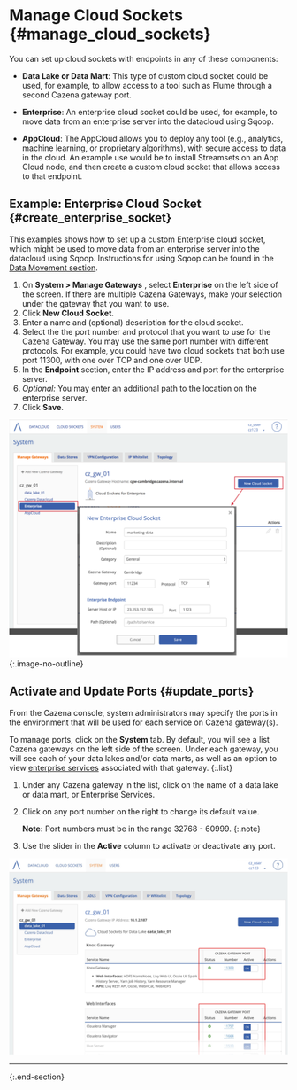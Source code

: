 # Manage Cloud Sockets {#manage_cloud_sockets}


You can set up cloud sockets with endpoints in any of these components:

* __Data Lake or Data Mart__: This type of custom cloud socket could be used, for example, to allow access to a tool such as Flume through a second Cazena gateway port.

* __Enterprise__: An enterprise cloud socket could be used, for example, to move data from an enterprise server into the datacloud using Sqoop.

* __AppCloud__:  The AppCloud allows you to deploy any tool (e.g., analytics, machine learning, or proprietary algorithms), with secure access to data in the cloud. An example use would be to install Streamsets on an App Cloud node, and then create a custom cloud socket that allows access to that endpoint. 

## Example: Enterprise Cloud Socket {#create_enterprise_socket}

This examples shows how to set up a custom Enterprise cloud socket, which might be used to move data from an enterprise server into the datacloud using Sqoop. Instructions for using Sqoop can be found in the [Data Movement section](#sqoop).

1. On __System > Manage Gateways__ , select __Enterprise__ on the left side of the screen. If there are multiple Cazena Gateways, make your selection under the gateway that you want to use.
1. Click __New Cloud Socket__.
1. Enter a name and (optional) description for the cloud socket.
1. Select the the port number and protocol that you want to use for the Cazena Gateway. You may use the same port number with different protocols. For example, you could have two cloud sockets that both use port 11300, with one over TCP and one over UDP.
1. In the __Endpoint__ section, enter the IP address and port for the enterprise server.
1. <em>Optional:</em> You may enter an additional path to the location on the enterprise server.
1. Click __Save__.

  ![ Enterprise Cloud Socket ](assets/documentation/cloud_sockets/ent_cloud_socket.png "Enterprise Cloud Socket")
  {:.image-no-outline}

## Activate and Update Ports {#update_ports}

From the Cazena console, system administrators may specify the ports in the environment that will be used for each service on Cazena gateway(s).

To manage ports, click on the __System__ tab. By default, you will see a list Cazena gateways on the left side of the screen. Under each gateway, you will see each of your data lakes and/or data marts, as well as an option to view [enterprise services](#enterprise_cloud_socket) associated with that gateway.
{:.list}

1. Under any Cazena gateway in the list, click on the name of a data lake or data mart, or Enterprise Services.
1. Click on any port number on the right to change its default value.

    __Note:__ Port numbers must be in the range 32768 - 60999.
    {:.note}

1. Use the slider in the __Active__ column to activate or deactivate any port.


![ Activate and Update Ports ](assets/documentation/cazena_gateway/czgw_manage_ports.png "Activate and Update Ports")

___
{:.end-section}